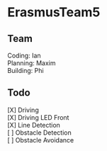 # ErasmusTeam5

## Team
Coding: Ian \
Planning: Maxim \
Building: Phi

## Todo
[X] Driving \
[X] Driving LED Front \
[X] Line Detection \
[ ] Obstacle Detection \
[ ] Obstacle Avoidance 